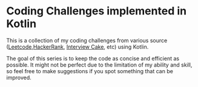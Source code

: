 Coding Challenges implemented in Kotlin
======

This is a collection of my coding challenges from various source ([Leetcode](https://leetcode.com),[HackerRank](https://www.hackerrank.com/), [Interview Cake](https://www.interviewcake.com/), etc) using Kotlin.   
 
The goal of this series is to keep the code as concise and efficient as possible. It might not be perfect due to the limitation of my ability and skill, so feel free to make suggestions if 
you spot something that can be improved.
